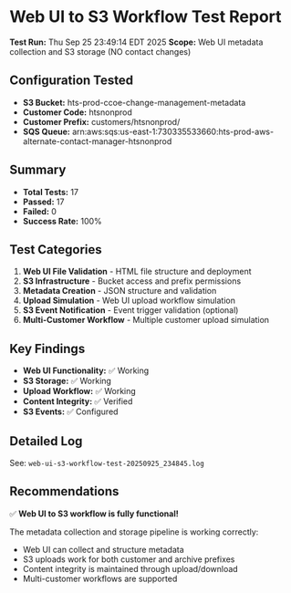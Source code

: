 # Web UI to S3 Workflow Test Report

**Test Run:** Thu Sep 25 23:49:14 EDT 2025
**Scope:** Web UI metadata collection and S3 storage (NO contact changes)

## Configuration Tested

- **S3 Bucket:** hts-prod-ccoe-change-management-metadata
- **Customer Code:** htsnonprod
- **Customer Prefix:** customers/htsnonprod/
- **SQS Queue:** arn:aws:sqs:us-east-1:730335533660:hts-prod-aws-alternate-contact-manager-htsnonprod

## Summary

- **Total Tests:** 17
- **Passed:** 17
- **Failed:** 0
- **Success Rate:** 100%

## Test Categories

1. **Web UI File Validation** - HTML file structure and deployment
2. **S3 Infrastructure** - Bucket access and prefix permissions
3. **Metadata Creation** - JSON structure and validation
4. **Upload Simulation** - Web UI upload workflow simulation
5. **S3 Event Notification** - Event trigger validation (optional)
6. **Multi-Customer Workflow** - Multiple customer upload simulation

## Key Findings

- **Web UI Functionality:** ✅ Working
- **S3 Storage:** ✅ Working
- **Upload Workflow:** ✅ Working
- **Content Integrity:** ✅ Verified
- **S3 Events:** ✅ Configured

## Detailed Log

See: `web-ui-s3-workflow-test-20250925_234845.log`

## Recommendations

✅ **Web UI to S3 workflow is fully functional!**

The metadata collection and storage pipeline is working correctly:
- Web UI can collect and structure metadata
- S3 uploads work for both customer and archive prefixes
- Content integrity is maintained through upload/download
- Multi-customer workflows are supported

